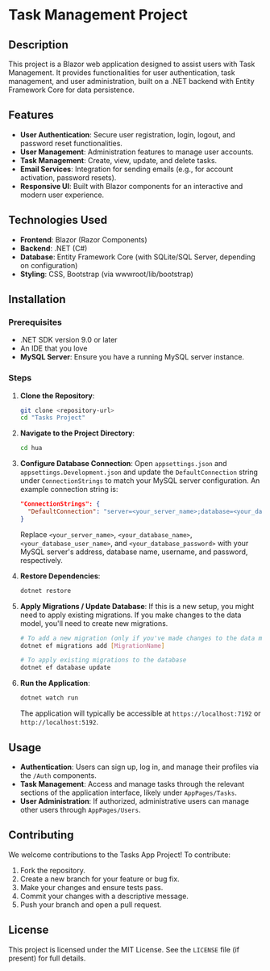 # Task Management Project

## Description
This project is a Blazor web application designed to assist users with Task Management. It provides functionalities for user authentication, task management, and user administration, built on a .NET backend with Entity Framework Core for data persistence.

## Features
-   **User Authentication**: Secure user registration, login, logout, and password reset functionalities.
-   **User Management**: Administration features to manage user accounts.
-   **Task Management**: Create, view, update, and delete tasks.
-   **Email Services**: Integration for sending emails (e.g., for account activation, password resets).
-   **Responsive UI**: Built with Blazor components for an interactive and modern user experience.

## Technologies Used
-   **Frontend**: Blazor (Razor Components)
-   **Backend**: .NET (C#)
-   **Database**: Entity Framework Core (with SQLite/SQL Server, depending on configuration)
-   **Styling**: CSS, Bootstrap (via wwwroot/lib/bootstrap)

## Installation

### Prerequisites
-   .NET SDK version 9.0 or later
-   An IDE that you love
-   **MySQL Server**: Ensure you have a running MySQL server instance.

### Steps
1.  **Clone the Repository**:
    ```bash
    git clone <repository-url>
    cd "Tasks Project"
    ```
2.  **Navigate to the Project Directory**:
    ```bash
    cd hua
    ```
3.  **Configure Database Connection**:
    Open `appsettings.json` and `appsettings.Development.json` and update the `DefaultConnection` string under `ConnectionStrings` to match your MySQL server configuration. An example connection string is:
    ```json
    "ConnectionStrings": {
      "DefaultConnection": "server=<your_server_name>;database=<your_database_name>;user=<your_database_user_name>;password=<your_database_password>"
    }
    ```
    Replace `<your_server_name>`, `<your_database_name>`, `<your_database_user_name>`, and `<your_database_password>` with your MySQL server's address, database name, username, and password, respectively.

4.  **Restore Dependencies**:
    ```bash
    dotnet restore
    ```
5.  **Apply Migrations / Update Database**:
    If this is a new setup, you might need to apply existing migrations. If you make changes to the data model, you'll need to create new migrations.
    ```bash
    # To add a new migration (only if you've made changes to the data model)
    dotnet ef migrations add [MigrationName]

    # To apply existing migrations to the database
    dotnet ef database update
    ```
6.  **Run the Application**:
    ```bash
    dotnet watch run
    ```
    The application will typically be accessible at `https://localhost:7192` or `http://localhost:5192`.

## Usage
-   **Authentication**: Users can sign up, log in, and manage their profiles via the `/Auth` components.
-   **Task Management**: Access and manage tasks through the relevant sections of the application interface, likely under `AppPages/Tasks`.
-   **User Administration**: If authorized, administrative users can manage other users through `AppPages/Users`.

## Contributing
We welcome contributions to the Tasks App Project! To contribute:

1.  Fork the repository.
2.  Create a new branch for your feature or bug fix.
3.  Make your changes and ensure tests pass.
4.  Commit your changes with a descriptive message.
5.  Push your branch and open a pull request.

## License
This project is licensed under the MIT License. See the `LICENSE` file (if present) for full details.
